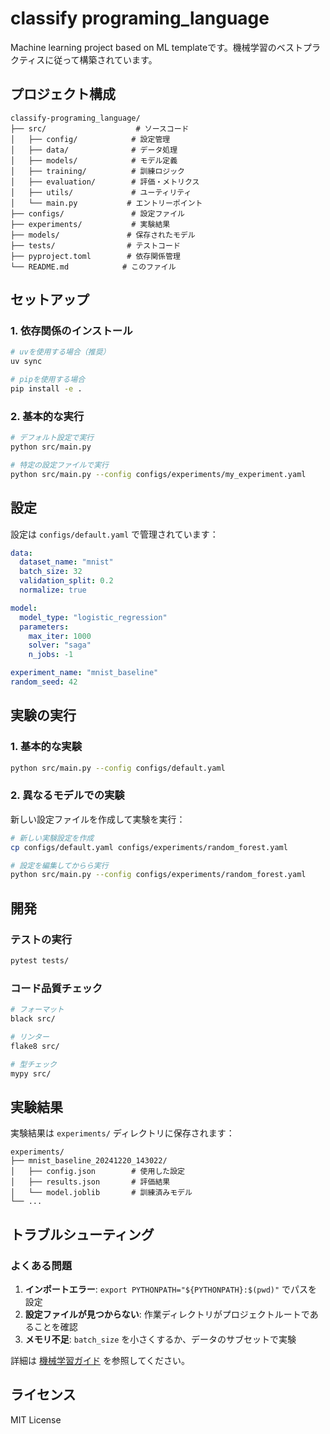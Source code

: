 # classify programing_language

Machine learning project based on ML templateです。機械学習のベストプラクティスに従って構築されています。

## プロジェクト構成

```
classify-programing_language/
├── src/                    # ソースコード
│   ├── config/            # 設定管理
│   ├── data/              # データ処理
│   ├── models/            # モデル定義
│   ├── training/          # 訓練ロジック
│   ├── evaluation/        # 評価・メトリクス
│   ├── utils/             # ユーティリティ
│   └── main.py           # エントリーポイント
├── configs/               # 設定ファイル
├── experiments/           # 実験結果
├── models/               # 保存されたモデル
├── tests/                # テストコード
├── pyproject.toml        # 依存関係管理
└── README.md            # このファイル
```

## セットアップ

### 1. 依存関係のインストール

```bash
# uvを使用する場合（推奨）
uv sync

# pipを使用する場合
pip install -e .
```

### 2. 基本的な実行

```bash
# デフォルト設定で実行
python src/main.py

# 特定の設定ファイルで実行
python src/main.py --config configs/experiments/my_experiment.yaml
```

## 設定

設定は `configs/default.yaml` で管理されています：

```yaml
data:
  dataset_name: "mnist"
  batch_size: 32
  validation_split: 0.2
  normalize: true

model:
  model_type: "logistic_regression"
  parameters:
    max_iter: 1000
    solver: "saga"
    n_jobs: -1

experiment_name: "mnist_baseline"
random_seed: 42
```

## 実験の実行

### 1. 基本的な実験

```bash
python src/main.py --config configs/default.yaml
```

### 2. 異なるモデルでの実験

新しい設定ファイルを作成して実験を実行：

```bash
# 新しい実験設定を作成
cp configs/default.yaml configs/experiments/random_forest.yaml

# 設定を編集してからら実行
python src/main.py --config configs/experiments/random_forest.yaml
```

## 開発

### テストの実行

```bash
pytest tests/
```

### コード品質チェック

```bash
# フォーマット
black src/

# リンター
flake8 src/

# 型チェック
mypy src/
```

## 実験結果

実験結果は `experiments/` ディレクトリに保存されます：

```
experiments/
├── mnist_baseline_20241220_143022/
│   ├── config.json        # 使用した設定
│   ├── results.json       # 評価結果
│   └── model.joblib       # 訓練済みモデル
└── ...
```

## トラブルシューティング

### よくある問題

1. **インポートエラー**: `export PYTHONPATH="${PYTHONPATH}:$(pwd)"` でパスを設定
2. **設定ファイルが見つからない**: 作業ディレクトリがプロジェクトルートであることを確認
3. **メモリ不足**: `batch_size` を小さくするか、データのサブセットで実験

詳細は [機械学習ガイド](../../machine_learning_guides.md#トラブルシューティング) を参照してください。

## ライセンス

MIT License
